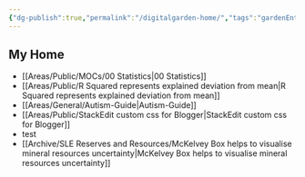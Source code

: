 ```yaml
---
{"dg-publish":true,"permalink":"/digitalgarden-home/","tags":"gardenEntry","dgHomeLink":true,"dgPassFrontmatter":false}
---
```



## My Home
- [[Areas/Public/MOCs/00 Statistics|00 Statistics]]
- [[Areas/Public/R Squared represents explained deviation from mean|R Squared represents explained deviation from mean]]
- [[Areas/General/Autism-Guide|Autism-Guide]]
- [[Areas/Public/StackEdit custom css for Blogger|StackEdit custom css for Blogger]]
- test
- [[Archive/SLE Reserves and Resources/McKelvey Box helps to visualise mineral resources uncertainty|McKelvey Box helps to visualise mineral resources uncertainty]]